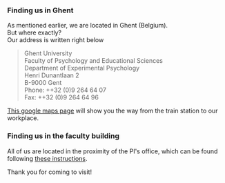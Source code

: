 
### Finding us in Ghent

As mentioned earlier, we are located in Ghent (Belgium).   
But where exactly?   
Our address is written right below

> Ghent University     
Faculty of Psychology and Educational Sciences   
Department of Experimental Psychology       
Henri Dunantlaan 2   
B-9000 Gent   
Phone: ++32 (0)9 264 64 07   
Fax: ++32 (0)9 264 64 96   

[This google maps page](https://www.google.be/maps/dir/Gent-Sint-Pieters,+9000+Gent/Faculty+of+Psychology+and+Educational+Sciences,+Henri+Dunantlaan,+Ghent/@51.0419781,3.7028124,15z/data=!3m1!4b1!4m13!4m12!1m5!1m1!1s0x47c373df9337351f:0x4ceda1a1bb234aed!2m2!1d3.7108392!2d51.0361132!1m5!1m1!1s0x47c3716f95482bfb:0x3a4a9366eb7dd655!2m2!1d3.7036104!2d51.0491106) will show you the way from the train station to our workplace.

### Finding us in the faculty building

All of us are located in the proximity of the PI's office, which can be found following [these instructions](https://soleway.ugent.be/routes/5297).

Thank you for coming to visit!
